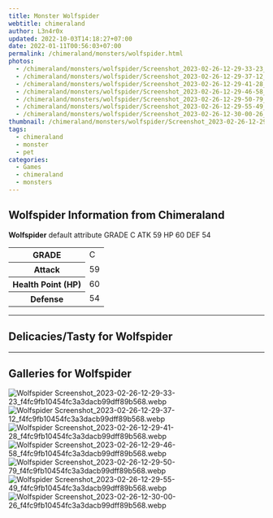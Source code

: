 ```yaml
---
title: Monster Wolfspider
webtitle: chimeraland
author: L3n4r0x
updated: 2022-10-03T14:18:27+07:00
date: 2022-01-11T00:56:03+07:00
permalink: /chimeraland/monsters/wolfspider.html
photos:
  - /chimeraland/monsters/wolfspider/Screenshot_2023-02-26-12-29-33-23_f4fc9fb10454fc3a3dacb99dff89b568.webp
  - /chimeraland/monsters/wolfspider/Screenshot_2023-02-26-12-29-37-12_f4fc9fb10454fc3a3dacb99dff89b568.webp
  - /chimeraland/monsters/wolfspider/Screenshot_2023-02-26-12-29-41-28_f4fc9fb10454fc3a3dacb99dff89b568.webp
  - /chimeraland/monsters/wolfspider/Screenshot_2023-02-26-12-29-46-58_f4fc9fb10454fc3a3dacb99dff89b568.webp
  - /chimeraland/monsters/wolfspider/Screenshot_2023-02-26-12-29-50-79_f4fc9fb10454fc3a3dacb99dff89b568.webp
  - /chimeraland/monsters/wolfspider/Screenshot_2023-02-26-12-29-55-49_f4fc9fb10454fc3a3dacb99dff89b568.webp
  - /chimeraland/monsters/wolfspider/Screenshot_2023-02-26-12-30-00-26_f4fc9fb10454fc3a3dacb99dff89b568.webp
thumbnail: /chimeraland/monsters/wolfspider/Screenshot_2023-02-26-12-29-33-23_f4fc9fb10454fc3a3dacb99dff89b568.webp
tags:
  - chimeraland
  - monster
  - pet
categories:
  - Games
  - chimeraland
  - monsters
---
```


<section id="bootstrap-wrapper"><link rel="stylesheet" href="https://rawcdn.githack.com/dimaslanjaka/Web-Manajemen/0c3b5aa1813bd4abcd2c11bf3e37928b15c28664/css/bootstrap-5-3-0-alpha3-wrapper.css"/><h2 id="attribute">Wolfspider Information from Chimeraland</h2><p><b>Wolfspider</b> default attribute GRADE C ATK 59 HP 60 DEF 54<table><tr><th>GRADE</th><td>C</td></tr><tr><th>Attack</th><td>59</td></tr><tr><th>Health Point (HP)</th><td>60</td></tr><tr><th>Defense</th><td>54</td></tr></table></p><hr/><h2 id="delicacies">Delicacies/Tasty for Wolfspider</h2><div class="bg-dark text-light"></div><hr/><div id="gallery"><h2>Galleries for Wolfspider</h2><div class="row"><div class="col-lg-6 col-12"><img src="/chimeraland/monsters/wolfspider/Screenshot_2023-02-26-12-29-33-23_f4fc9fb10454fc3a3dacb99dff89b568.webp" alt="Wolfspider Screenshot_2023-02-26-12-29-33-23_f4fc9fb10454fc3a3dacb99dff89b568.webp"/></div><div class="col-lg-6 col-12"><img src="/chimeraland/monsters/wolfspider/Screenshot_2023-02-26-12-29-37-12_f4fc9fb10454fc3a3dacb99dff89b568.webp" alt="Wolfspider Screenshot_2023-02-26-12-29-37-12_f4fc9fb10454fc3a3dacb99dff89b568.webp"/></div><div class="col-lg-6 col-12"><img src="/chimeraland/monsters/wolfspider/Screenshot_2023-02-26-12-29-41-28_f4fc9fb10454fc3a3dacb99dff89b568.webp" alt="Wolfspider Screenshot_2023-02-26-12-29-41-28_f4fc9fb10454fc3a3dacb99dff89b568.webp"/></div><div class="col-lg-6 col-12"><img src="/chimeraland/monsters/wolfspider/Screenshot_2023-02-26-12-29-46-58_f4fc9fb10454fc3a3dacb99dff89b568.webp" alt="Wolfspider Screenshot_2023-02-26-12-29-46-58_f4fc9fb10454fc3a3dacb99dff89b568.webp"/></div><div class="col-lg-6 col-12"><img src="/chimeraland/monsters/wolfspider/Screenshot_2023-02-26-12-29-50-79_f4fc9fb10454fc3a3dacb99dff89b568.webp" alt="Wolfspider Screenshot_2023-02-26-12-29-50-79_f4fc9fb10454fc3a3dacb99dff89b568.webp"/></div><div class="col-lg-6 col-12"><img src="/chimeraland/monsters/wolfspider/Screenshot_2023-02-26-12-29-55-49_f4fc9fb10454fc3a3dacb99dff89b568.webp" alt="Wolfspider Screenshot_2023-02-26-12-29-55-49_f4fc9fb10454fc3a3dacb99dff89b568.webp"/></div><div class="col-lg-6 col-12"><img src="/chimeraland/monsters/wolfspider/Screenshot_2023-02-26-12-30-00-26_f4fc9fb10454fc3a3dacb99dff89b568.webp" alt="Wolfspider Screenshot_2023-02-26-12-30-00-26_f4fc9fb10454fc3a3dacb99dff89b568.webp"/></div></div></div></section>